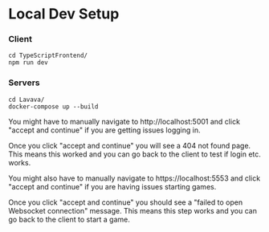 # Local Dev Setup

### Client

```
cd TypeScriptFrontend/
npm run dev
```

### Servers

```
cd Lavava/
docker-compose up --build
```

You might have to manually navigate to http://localhost:5001 and click "accept and continue" if you are getting
issues logging in.

Once you click "accept and continue" you will see a 404 not found page. This means this worked and you can go back to the client to test if login etc. works.

You might also have to manually navigate to https://localhost:5553 and click "accept and continue" if you are having issues starting games.

Once you click "accept and continue" you should see a "failed to open Websocket connection" message. This means this step works and you can go back to the client to start a game.
